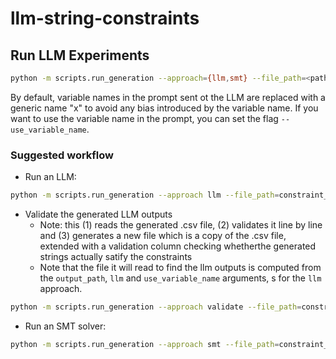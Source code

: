 # llm-string-constraints

## Run LLM Experiments
```bash
python -m scripts.run_generation --approach={llm,smt} --file_path=<path_to_the_constraint_file> --output_path=<path_to_save_results> --llm=<llm_name> [--use_variable_name] --smt_solver={z3}
```

By default, variable names in the prompt sent ot the LLM are replaced with a generic name "x" to avoid any bias introduced by the variable name. If you want to use the variable name in the prompt, you can set the flag `--use_variable_name`.

### Suggested workflow

* Run an LLM:
```bash
python -m scripts.run_generation --approach llm --file_path=constraint_files/constraints.csv --output_path results/llms --llm gpt-4o-mini
```

* Validate the generated LLM outputs
    * Note: this (1) reads the generated .csv file, (2) validates it line by line and (3) generates a new file which is a copy of the .csv file, extended with a validation column checking whetherthe generated strings actually satify the constraints
    * Note that the file it will read to find the llm outputs is computed from the `output_path`, `llm` and `use_variable_name` arguments, s for the `llm` approach.
```bash
python -m scripts.run_generation --approach validate --file_path=constraint_files/constraints.csv --output_path results/llms --llm gpt-4o-mini
```

* Run an SMT solver:
```bash
python -m scripts.run_generation --approach smt --file_path=constraint_files/constraints.csv --output_path results/smt --smt_solver=z3
```
